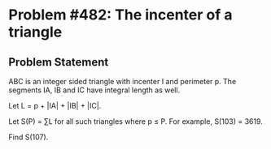 # Problem #482: The incenter of a triangle 

## Problem Statement 


ABC is an integer sided triangle with incenter I and perimeter p.
The segments IA, IB and IC have integral length as well. 


Let L = p + |IA| + |IB| + |IC|. 


Let S(P) = ∑L for all such triangles where p ≤ P. For example, S(103) = 3619.


Find S(107).

